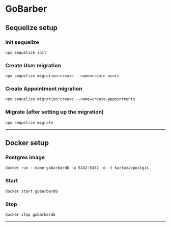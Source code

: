 # GoBarber

## Sequelize setup

### Init sequelize
`npx sequelize init`

### Create User migration
`npx sequelize migration:create --name=create-users`

### Create Appointment migration
`npx sequelize migration:create --name=create-appointments`

### Migrate (after setting up the migration)
`npx sequelize migrate`

---

## Docker setup

### Postgres image
`docker run --name gobarberdb -p 5432:5432 -d -t kartoza/postgis`

### Start
`docker start gobarberdb`

### Stop
`docker stop gobarberdb`

---
